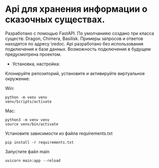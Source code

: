 # Api для хранения информации о сказочных существах.
Разработано с помощью FastAPI.
По умолчанияю создано три класса существ: Dragon, Chimera, Basilisk. 
Примеры запросов и ответов находятся по адресу \redoc.
Api разработано без использования подключения к базе данных.
Возможность подключения в будущем предусмотрена проектом.

* Установка, настройка:

Клонируйте репозиторий, установите и активируйте виртуальное окружение:

Win:
```
python -m venv venv
venv/Scripts/activate
```
Mac:
```
python3 -m venv venv
source venv/bin/activate
```
Установите зависимости из файла requirements.txt
```
pip install -r requirements.txt
```
Запустите файл main
```
uvicorn main:app --reload
```
